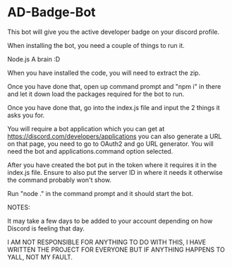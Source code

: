 # AD-Badge-Bot
 This bot will give you the active developer badge on your discord profile.

 When installing the bot, you need a couple of things to run it.

 Node.js
 A brain :D

 When you have installed the code, you will need to extract the zip.

 Once you have done that, open up command prompt and "npm i" in there and let it down load the packages required for the bot to run.

 Once you have done that, go into the index.js file and input the 2 things it asks you for.
 
 You will require a bot application which you can get at https://discord.com/developers/applications you can also generate a URL on that page, you need to go to OAuth2 and go URL generator. You will need the bot and applications.command option selected.

 After you have created the bot put in the token where it requires it in the index.js file. Ensure to also put the server ID in where it needs it otherwise the command probably won't show.

 Run "node ." in the command prompt and it should start the bot.
 
 NOTES:
 
 It may take a few days to be added to your account depending on how Discord is feeling that day.
 
 I AM NOT RESPONSIBLE FOR ANYTHING TO DO WITH THIS, I HAVE WRITTEN THE PROJECT FOR EVERYONE BUT IF ANYTHING HAPPENS TO YALL, NOT MY FAULT. 
